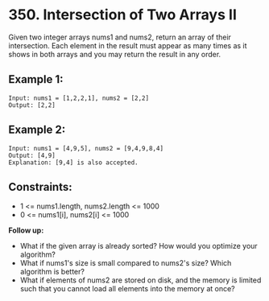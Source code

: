 # 350. Intersection of Two Arrays II
Given two integer arrays nums1 and nums2, return an array of their intersection. Each element in the result must appear as many times as it shows in both arrays and you may return the result in any order.

 

## Example 1:
```
Input: nums1 = [1,2,2,1], nums2 = [2,2]
Output: [2,2]
```
## Example 2:
```
Input: nums1 = [4,9,5], nums2 = [9,4,9,8,4]
Output: [4,9]
Explanation: [9,4] is also accepted.
```
 

## Constraints:

* 1 <= nums1.length, nums2.length <= 1000
* 0 <= nums1[i], nums2[i] <= 1000


**Follow up:**

* What if the given array is already sorted? How would you optimize your algorithm?
* What if nums1's size is small compared to nums2's size? Which algorithm is better?
* What if elements of nums2 are stored on disk, and the memory is limited such that you cannot load all elements into the memory at once?

